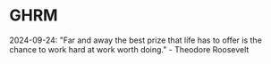 # GHRM

2024-09-24: "Far and away the best prize that life has to offer is the chance to work hard at work worth doing." - Theodore Roosevelt